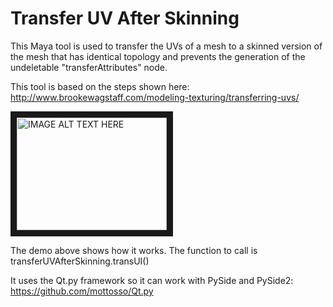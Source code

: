 # Transfer UV After Skinning

This Maya tool is used to transfer the UVs of a mesh to a skinned version of the mesh that has identical topology and prevents the generation of the undeletable "transferAttributes" node.

This tool is based on the steps shown here:
http://www.brookewagstaff.com/modeling-texturing/transferring-uvs/

<a href="http://www.youtube.com/watch?feature=player_embedded&v=gLuMgsd7YaI
" target="_blank"><img src="http://img.youtube.com/vi/gLuMgsd7YaI/0.jpg" 
alt="IMAGE ALT TEXT HERE" width="240" height="180" border="10" /></a>

The demo above shows how it works. The function to call is transferUVAfterSkinning.transUI()

It uses the Qt.py framework so it can work with PySide and PySide2:
https://github.com/mottosso/Qt.py
